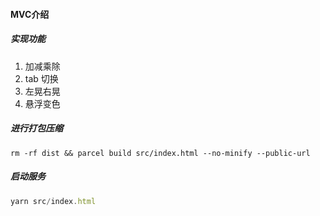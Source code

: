 #### MVC介绍
##### 实现功能
1. 加减乘除
2. tab 切换
3. 左晃右晃
4. 悬浮变色

##### 进行打包压缩
```javascrit
rm -rf dist && parcel build src/index.html --no-minify --public-url
```

##### 启动服务
```javascript
yarn src/index.html
```
